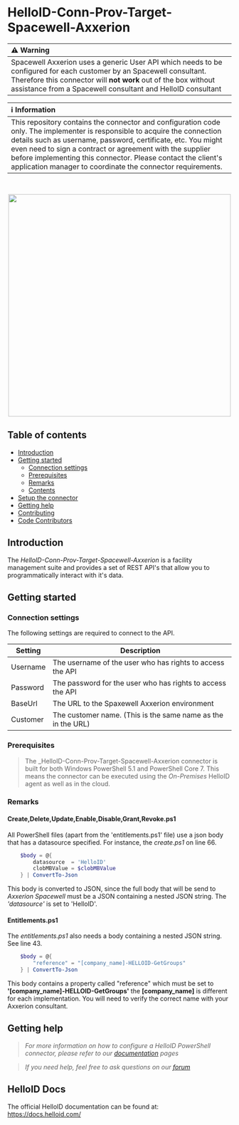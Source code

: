 # HelloID-Conn-Prov-Target-Spacewell-Axxerion

| :warning: Warning |
|:---------------------------|
| Spacewell Axxerion uses a generic User API which needs to be configured for each customer by an Spacewell consultant. Therefore this connector will **not work** out of the box without assistance from a Spacewell consultant and HelloID consultant       |

| :information_source: Information |
|:---------------------------|
| This repository contains the connector and configuration code only. The implementer is responsible to acquire the connection details such as username, password, certificate, etc. You might even need to sign a contract or agreement with the supplier before implementing this connector. Please contact the client's application manager to coordinate the connector requirements.       |
<br />
<p align="center">
  <img src="https://www.tools4ever.nl/connector-logos/spacewellaxxerion-logo.png" width="500">
</p>

## Table of contents

- [Introduction](#Introduction)
- [Getting started](#Getting-started)
  + [Connection settings](#Connection-settings)
  + [Prerequisites](#Prerequisites)
  + [Remarks](#Remarks)
  + [Contents](#Contents)
- [Setup the connector](Setup-The-Connector)
- [Getting help](Getting-help)
- [Contributing](Contributing)
- [Code Contributors](Code-Contributors)

## Introduction

The _HelloID-Conn-Prov-Target-Spacewell-Axxerion_ is a facility management suite and provides a set of REST API's that allow you to programmatically interact with it's data.

## Getting started

### Connection settings

The following settings are required to connect to the API.

| Setting     | Description |
| ------------ | ----------- |
| Username     | The username of the user who has rights to access the API |
| Password    | The password for the user who has rights to access the API |
| BaseUrl | The URL to the Spaxewell Axxerion environment |
| Customer | The customer name. (This is the same name as the <customer> in the URL) |

### Prerequisites

> The _HelloID-Conn-Prov-Target-Spacewell-Axxerion connector is built for both Windows PowerShell 5.1 and PowerShell Core 7. This means the connector can be executed using the _On-Premises_ HelloID agent as well as in the cloud.

### Remarks

#### Create,Delete,Update,Enable,Disable,Grant,Revoke.ps1
All PowerShell files (apart from the 'entitlements.ps1' file) use a json body that has a datasource specified. For instance, the _create.ps1_ on line 66.

```powershell
    $body = @{
        datasource  = 'HelloID'
        clobMBValue = $clobMBValue
    } | ConvertTo-Json
```

This body is converted to JSON, since the full body that will be send to _Axxerion Spacewell_ must be a JSON containing a nested JSON string.
The _'datasource'_ is set to 'HelloID'.

#### Entitlements.ps1

The _entitlements.ps1_ also needs a body containing a nested JSON string. See line 43.

```powershell
    $body = @{
        "reference" = "[company_name]-HELLOID-GetGroups"
    } | ConvertTo-Json
```

This body contains a property called "reference" which must be set to __'[company_name]-HELLOID-GetGroups'__ the __[company_name]__ is different for each implementation. You will need to verify the correct name with your Axxerion consultant.

## Getting help

> _For more information on how to configure a HelloID PowerShell connector, please refer to our [documentation](https://docs.helloid.com/hc/en-us/articles/360012557600-Configure-a-custom-PowerShell-source-system) pages_

> _If you need help, feel free to ask questions on our [forum](https://forum.helloid.com)_

## HelloID Docs

The official HelloID documentation can be found at: https://docs.helloid.com/
